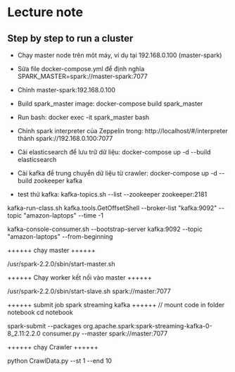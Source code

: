 # Lecture note

## Step by step to run a cluster
+ Chạy master node trên môt máy, ví dụ tại 192.168.0.100 (master-spark)
+ Sửa file docker-compose.yml để định nghĩa SPARK_MASTER=spark://master-spark:7077
+ Chỉnh master-spark:192.168.0.100
+ Build spark_master image: docker-compose build spark_master
+ Run bash: docker exec -it spark_master bash

+ Chỉnh spark interpreter của Zeppelin trong: http://localhost/#/interpreter thành spark://192.168.0.100:7077


+ Cài elasticsearch để lưu trữ dữ liệu: docker-compose up -d --build elasticsearch

+ Cài kafka để trung chuyển dữ liệu từ crawler: docker-compose up -d --build zookeeper kafka


+ test thử kafka:
kafka-topics.sh --list --zookeeper zookeeper:2181

kafka-run-class.sh kafka.tools.GetOffsetShell --broker-list "kafka:9092" --topic "amazon-laptops" --time -1

kafka-console-consumer.sh --bootstrap-server kafka:9092 --topic "amazon-laptops" --from-beginning



++++++ chạy master ++++++

/usr/spark-2.2.0/sbin/start-master.sh

++++++ Chạy worker kết nối vào master ++++++

/usr/spark-2.2.0/sbin/start-slave.sh spark://master:7077

++++++ submit job spark streaming kafka ++++++
// mount code in folder notebook
cd notebook 

spark-submit --packages org.apache.spark:spark-streaming-kafka-0-8_2.11:2.2.0 consumer.py --master spark://master:7077

++++++ chạy Crawler ++++++

python CrawlData.py --st 1 --end 10